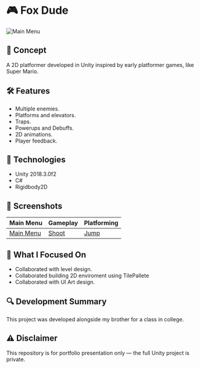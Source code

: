 # 🎮 Fox Dude

![Main Menu](https://github.com/user-attachments/assets/4ada5e80-6bc0-499d-954b-c91f810aca08)

## 🧠 Concept
A 2D platformer developed in Unity inspired by early platformer games, like Super Mario.

## 🛠️ Features
- Multiple enemies.
- Platforms and elevators.
- Traps.
- Powerups and Debuffs.
- 2D animations.
- Player feedback.

## 🧪 Technologies
- Unity 2018.3.0f2
- C#
- Rigidbody2D

## 🎨 Screenshots

| Main Menu | Gameplay | Platforming |
|----------|----------|--------------|
| [Main Menu](https://github.com/user-attachments/assets/21f02b5e-6eb9-4315-816f-737dd8823807) | [Shoot](https://github.com/user-attachments/assets/8ee73652-688f-485d-963e-94609b60ed9b) | [Jump](https://github.com/user-attachments/assets/b3e8ba9c-610e-45ee-b632-f14b5ee53c90) |

## 🎯 What I Focused On
- Collaborated with level design.
- Collaborated building 2D enviroment using TilePallete
- Collaborated with UI Art design.

## 🔍 Development Summary
This project was developed alongside my brother for a class in college.

## ⚠️ Disclaimer
This repository is for portfolio presentation only — the full Unity project is private.

